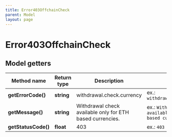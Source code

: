 ```yaml
---
title: Error403OffchainCheck
parent: Model
layout: page
---
```


# Error403OffchainCheck

## Model getters

Method name | Return type | Description | Notes
------------ | ------------- | ------------- | -------------
**getErrorCode()** | **string** | withdrawal.check.currency | ex.: `withdrawal.check.currency`
**getMessage()** | **string** | Withdrawal check available only for ETH based currencies. | ex.: `Withdrawal check available only for ETH based currencies.`
**getStatusCode()** | **float** | 403 | ex.: `403`

